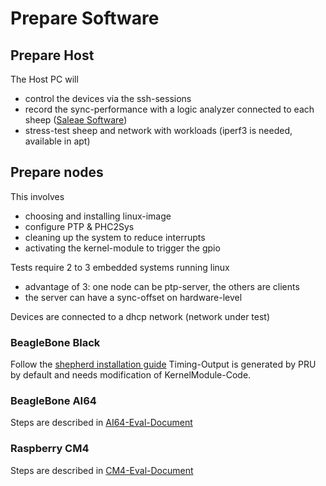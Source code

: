 # Prepare Software

## Prepare Host

The Host PC will

- control the devices via the ssh-sessions
- record the sync-performance with a logic analyzer connected to each sheep ([Saleae Software](https://www.saleae.com/downloads/))
- stress-test sheep and network with workloads (iperf3 is needed, available in apt)

## Prepare nodes

This involves
 
- choosing and installing linux-image
- configure PTP & PHC2Sys
- cleaning up the system to reduce interrupts
- activating the kernel-module to trigger the gpio

Tests require 2 to 3 embedded systems running linux

- advantage of 3: one node can be ptp-server, the others are clients
- the server can have a sync-offset on hardware-level

Devices are connected to a dhcp network (network under test)

### BeagleBone Black

Follow the [shepherd installation guide](https://orgua.github.io/shepherd/user/getting_started.html)
Timing-Output is generated by PRU by default and needs modification of KernelModule-Code.

### BeagleBone AI64

Steps are described in [AI64-Eval-Document](https://github.com/orgua/shepherd_v2_planning/blob/main/66_beaglebone_ai64_eval.md)

### Raspberry CM4

Steps are described in [CM4-Eval-Document](https://github.com/orgua/shepherd_v2_planning/blob/main/67_raspberry_CM4_eval.md)
